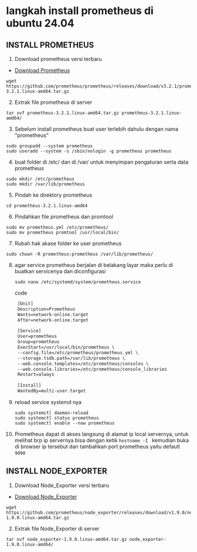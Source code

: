 # langkah install prometheus di ubuntu 24.04
## INSTALL PROMETHEUS
1. Download prometheus versi terbaru
- [Download Prometheus](https://prometheus.io/download/)
```
wget https://github.com/prometheus/prometheus/releases/download/v3.2.1/prometheus-3.2.1.linux-amd64.tar.gz
```
2. Extrak file prometheus di server
```
tar xvf prometheus-3.2.1.linux-amd64.tar.gz prometheus-3.2.1.linux-amd64/
```
3. Sebelum install prometheus buat user terlebih dahulu dengan nama "prometheus"
```
sudo groupadd --system prometheus
sudo useradd --system -s /sbin/nologin -g prometheus prometheus
```
4.  buat folder di /etc/ dan di /var/ untuk menyimpan pengaturan serta data prometheus
```
sudo mkdir /etc/prometheus
sudo mkdir /var/lib/prometheus
```
5. Pindah ke direktory prometheus
```
cd prometheus-3.2.1.linux-amd64
```
6. Pindahkan file prometheus dan promtool
```
sudo mv prometheus.yml /etc/prometheus/
sudo mv prometheus promtool /usr/local/bin/
```
7. Rubah hak akase folder ke user prometheus
  ```
sudo chown -R prometheus:prometheus /var/lib/prometheus/
```
8. agar service prometheus berjalan di belakang layar maka perlu di buatkan servicenya dan diconfigurasi
   ```
   sudo nano /etc/systemd/system/prometheus.service
   ```
   code
   ```txt
    [Unit]
    Description=Prometheus
    Wants=network-online.target
    After=network-online.target
    
    [Service]
    User=prometheus
    Group=prometheus
    ExecStart=/usr/local/bin/prometheus \
    --config.file=/etc/prometheus/prometheus.yml \
    --storage.tsdb.path=/var/lib/prometheus \
    --web.console.templates=/etc/prometheus/consoles \
    --web.console.libraries=/etc/prometheus/console_libraries
    Restart=always
    
    [Install]
    WantedBy=multi-user.target
   ```
9. reload service systemd nya
    ```
    sudo systemctl daemon-reload
    sudo systemctl status prometheus
    sudo systemctl enable --now prometheus

    ```
11. Prometheus dapat di akses langsung di alamat ip local servernya, untuk melihat brp ip servernya bisa dengan ketik ```hostname -I ``` kemudian buka di browser ip tersebut dan tambahkan port prometheus yaitu default ```9090```


## INSTALL NODE_EXPORTER
1. Download Node_Exporter versi terbaru
- [Download Node_Exporter](https://prometheus.io/download/#node_exporter)
```
wget https://github.com/prometheus/node_exporter/releases/download/v1.9.0/node_exporter-1.9.0.linux-amd64.tar.gz
```
2. Extrak file Node_Exporter di server
```
tar xvf node_exporter-1.9.0.linux-amd64.tar.gz node_exporter-1.9.0.linux-amd64/
```
